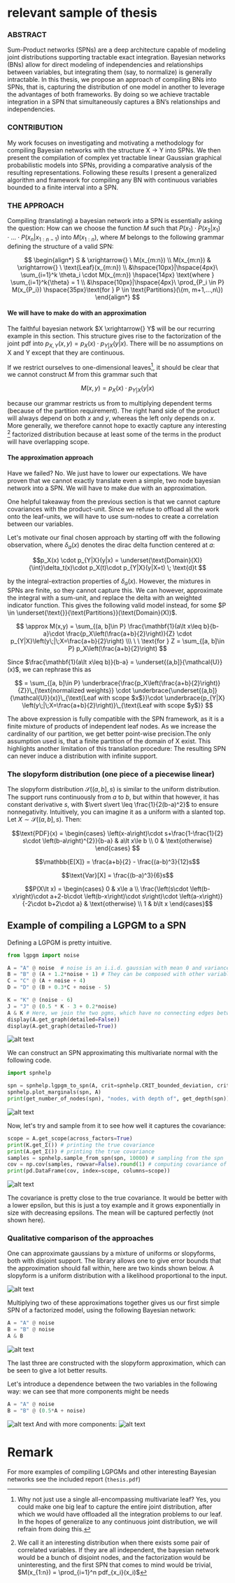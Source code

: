 # relevant sample of thesis
### **ABSTRACT**

Sum-Product networks (SPNs) are a deep architecture capable of modeling joint distributions supporting tractable exact integration. Bayesian networks (BNs) allow for direct modeling of independencies and relationships between variables, but integrating them (say, to normalize) is generally intractable. In this thesis, we propose an approach of compiling BNs into SPNs, that is, capturing the distribution of one model in another to leverage the advantages of both frameworks. By doing so we achieve tractable integration in a SPN that simultaneously captures a BN’s relationships and independencies.

### **CONTRIBUTION**

My work focuses on investigating and motivating a methodology for compiling Bayesian networks with the structure X → Y into SPNs. We then present the compilation of complex yet tractable linear Gaussian graphical probabilistic models into SPNs, providing a comparative analysis of the resulting representations. Following these results I present a generalized algorithm and framework for compiling any BN with continuous variables bounded to a finite interval into a SPN.

### **THE APPROACH**

Compiling (translating) a bayesian network into a SPN is essentially asking the question: How can we choose the function $M$ such that $P(x_1)\cdot P(x_2|x_1) \cdot ... \cdot P(x_n|x_{1:n-1})$ into $M(x_{1:n})$, where $M$ belongs to the following grammar defining the structure of a valid SPN:

$$
\begin{align*}
S & \xrightarrow{} \ M(x_{m:n})
\\
M(x_{m:n}) & \xrightarrow{} \ \text{Leaf}(x_{m:n})
\\
&\hspace{10px}|\hspace{4px}\ \sum_{i=1}^k \theta_i \cdot M(x_{m:n}) \hspace{14px} \text{where  } \sum_{i=1}^k{\theta} = 1
\\
&\hspace{10px}|\hspace{4px}\ \prod_{P_i \in P} M(x_{P_i}) \hspace{35px}\text{for  } P \in \text{Partitions}(\{m, m+1,...,n\})
\end{align*}
$$

#### **We will have to make do with an approximation**


The faithful bayesian network $X \xrightarrow{} Y$ will be our recurring example in this section. This structure gives rise to the factorization of the joint pdf into $p_{X,Y}(x,y) = p_X(x) \cdot p_{Y|X}(y|x)$. There will be no assumptions on X and Y except that they are continuous.

If we restrict ourselves to one-dimensional leaves[^one-dimensional-leaves], it should be clear that we cannot construct $M$ from this grammar such that

$$M(x,y) = p_X(x) \cdot p_{Y|X}(y|x)$$


because our grammar restricts us from to multiplying dependent terms (because of the partition requirement). The right hand side of the product will always depend on both $x$ and $y$, whereas the left only depends on $x$. More generally, we therefore cannot hope to exactly capture any interesting [^interesting-distribution] factorized distribution because at least some of the terms in the product will have overlapping scope.

[^one-dimensional-leaves]: Why not just use a single all-encompassing multivariate leaf? Yes, you could make one big leaf to capture the entire joint distribution, after which we would have offloaded all the integration problems to our leaf. In the hopes of generalize to any continuous joint distribution, we will refrain from doing this.

[^interesting-distribution]: We call it an interesting distribution when there exists some pair of correlated variables. If they are all independent, the bayesian network would be a bunch of disjoint nodes, and the factorization would be uninteresting, and the first SPN that comes to mind would be trivial, $M(x_{1:n}) = \prod_{i=1}^n pdf_{x_i}(x_i)$

#### **The approximation approach**

Have we failed? No. We just have to lower our expectations. We have proven that we cannot exactly translate even a simple, two node bayesian network into a SPN. We will have to make due with an approximation.

One helpful takeaway from the previous section is that we cannot capture covariances with the product-unit. Since we refuse to offload all the work onto the leaf-units, we will have to use sum-nodes to create a correlation between our variables.

Let's motivate our final chosen approach by starting off with the following observation, where $\delta_a(x)$ denotes the dirac delta function centered at $a$:


$$p_X(x) \cdot p_{Y|X}(y|x) = \underset{\text{Domain}(X)}{\int}\delta_t(x)\cdot p_X(t)\cdot p_{Y|X}(y|X=t) \; \text{d}t $$

by the integral-extraction properties of $\delta_a(x)$. However, the mixtures in SPNs are finite, so they cannot capture this. We can however, approximate the integral with a sum-unit, and replace the delta with an weighted indicator function. This gives the following valid model instead, for some $P \in \underset{\text{}}{\text{Partitions}}(\text{Domain}(X))$.

$$
\approx M(x,y) = \sum_{(a, b]\in P} \frac{\mathbf{1}(a\lt x\leq b}{b-a}\cdot \frac{p_X\left(\frac{a+b}{2}\right)}{Z} \cdot p_{Y|X}\left(y\;|\;X=\frac{a+b}{2}\right)
\\\
\ \ \text{for  } Z = \sum_{[a, b]\in P} p_X\left(\frac{a+b}{2}\right)
$$

Since $\frac{\mathbf{1}(a\lt x\leq b)}{b-a} = \underset{(a,b]}{\mathcal{U}}(x)$, we can rephrase this as

$$
= \sum_{[a, b]\in P} \underbrace{\frac{p_X\left(\frac{a+b}{2}\right)}{Z}}\_{\text{normalized weights}} \cdot \underbrace{\underset{(a,b]}{\mathcal{U}}(x)}\_{\text{Leaf with scope $x$}}\cdot \underbrace{p_{Y|X} \left(y\;|\;X=\frac{a+b}{2}\right)}\_{\text{Leaf with scope $y$}}
$$

The above expression is fully compatible with the SPN framework, as it is a finite mixture of products of independent leaf nodes. As we increase the cardinality of our partition, we get better point-wise precision.The only assumption used is, that a finite partition of the domain of X exist. This highlights another limitation of this translation procedure: The resulting SPN can never induce a distribution with infinite support.

### **The slopyform distribution (one piece of a piecewise linear)**

The slopyform distribution $\mathcal S((a,b],s)$ is similar to the uniform distribution. The support runs continuously from $a$ to $b$, but within that however, it has constant derivative $s$, with $\vert s\vert \leq \frac{1}{2(b-a)^2}$ to ensure nonnegativity. Intuitively, you can imagine it as a uniform with a slanted top. Let $X \sim \mathcal S((a,b],s)$. Then:

$$\text{PDF}(x) =
\begin{cases}
\left(x-a\right)\cdot s+\frac{1-\frac{1}{2} s\cdot \left(b-a\right)^{2}}{b-a} & a\lt x\le b 
\\
 0 & \text{otherwise} 
\end{cases}
$$

$$\mathbb{E[X]} = \frac{a+b}{2} - \frac{(a-b)^3}{12}s$$

$$\text{Var}[X] = \frac{(b-a)^3}{6}s$$

$$P(X\lt x) = \begin{cases}
0 & x\le a
\\
 \frac{\left(s\cdot \left(b-x\right)\cdot a+2-b\cdot \left(b-x\right)\cdot s\right)\cdot \left(a-x\right)}{-2\cdot b+2\cdot a} & \text{otherwise}
\\
 1 & b\lt x
\end{cases}$$

## **Example of compiling a LGPGM to a SPN**

Defining a LGPGM is pretty intuitive.

```python	
from lgpgm import noise

A = "A" @ noise  # noise is an i.i.d. gaussian with mean 0 and variance 1. The @ operator assigns a name to the variable.
B = "B" @ (A + 1.2*noise + 1) # They can be composed with other variables, and more noise can be added.
C = "C" @ (A + noise + 4)
D = "D" @ (B + 0.3*C + noise - 5)

K = "K" @ (noise - 6)
J = "J" @ (0.5 * K - 3 + 0.2*noise)
A & K # Here, we join the two pgms, which have no connecting edges between them.
display(A.get_graph(detailed=False))
display(A.get_graph(detailed=True))
```

![alt text](images/pgm%20graph.png)

We can construct an SPN approximating this multivariate normal with the following code.

```python
import spnhelp

spn = spnhelp.lgpgm_to_spn(A, crit=spnhelp.CRIT_bounded_deviation, crit_param = 0.1, sloped=False) # eps can be lowered to get a better approximation
spnhelp.plot_marginals(spn, A)
print(get_number_of_nodes(spn), "nodes, with depth of", get_depth(spn))
```

![alt text](images/marginals.png)

Now, let's try and sample from it to see how well it captures the covariance:

```python	
scope = A.get_scope(across_factors=True)
print(K.get_Σ()) # printing the true covariance 
print(A.get_Σ()) # printing the true covariance
samples = spnhelp.sample_from_spn(spn, 10000) # sampling from the spn
cov = np.cov(samples, rowvar=False).round(1) # computing covariance of the samples
print(pd.DataFrame(cov, index=scope, columns=scope))
```

![alt text](images/covariance_sampled.png)

The covariance is pretty close to the true covariance. It would be better with a lower epsilon, but this is just a toy example and it grows exponentially in size with decreasing epsilons. The mean will be captured perfectly (not shown here).


### **Qualitative comparison of the approaches**

One can approximate gaussians by a mixture of uniforms or slopyforms, both with disjoint support. The library allows one to give error bounds that the approximation should fall within, here are two kinds shown below. A slopyform is a uniform distribution with a likelihood proportional to the input.

![alt text](images/approximation%20error%20bounds.png)

Multiplying two of these approximations together gives us our first simple SPN of a factorized model, using the following Bayesian network:
```python
A = "A" @ noise
B = "B" @ noise
A & B
```

![alt text](images/2d%20approximations.png)

The last three are constructed with the slopyform approximation, which can be seen to give a lot better results.

Let's introduce a dependence between the two variables in the following way: we can see that more components might be needs
```python
A = "A" @ noise
B = "B" @ (0.5*A + noise)
```

![alt text](images/2d%20approximations%2C%20dependent%20and%20bad.png)
And with more components:
![alt text](images/2d%20approximations%2C%20dependent%20and%20good.png)

# **Remark**
For more examples of compiling LGPGMs and other interesting Bayesian networks see the included report (`thesis.pdf`)